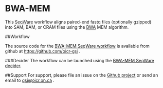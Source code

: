 # BWA-MEM

This [SeqWare](http://seqware.github.io/) workflow aligns paired-end fastq files (optionally gzipped) into SAM, BAM, or CRAM files using the [BWA](http://bio-bwa.sourceforge.net) MEM algorithm.

##Workflow

The source code for the [BWA-MEM SeqWare workflow](workflow-bwa-mem) is available from github at https://github.com/oicr-gsi .

###Decider
The workflow can be launched using the [BWA-MEM SeqWare decider](decider-BWA-MEM). 

##Support
For support, please file an issue on the [Github project](https://github.com/oicr-gsi) or send an email to gsi@oicr.on.ca .
